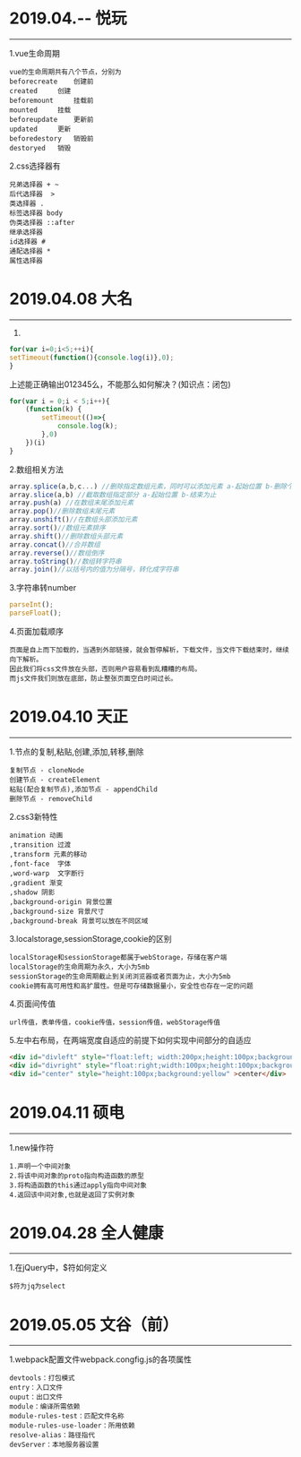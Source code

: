 # 2019.04.-- 悦玩
-----
1.vue生命周期

    vue的生命周期共有八个节点，分别为
    beforecreate    创建前
    created     创建
    beforemount     挂载前
    mounted     挂载
    beforeupdate    更新前
    updated     更新
    beforedestory   销毁前
    destoryed   销毁

2.css选择器有

    兄弟选择器 + ~
    后代选择器  >
    类选择器 .
    标签选择器 body
    伪类选择器 ::after
    继承选择器 
    id选择器 #
    通配选择器 *
    属性选择器 

# 2019.04.08 大名
-----
1.
```js
for(var i=0;i<5;++i){
setTimeout(function(){console.log(i)},0);
}
```
上述能正确输出012345么，不能那么如何解决？(知识点：闭包)

```js
for(var i = 0;i < 5;i++){
    (function(k) {
        setTimeout(()=>{
            console.log(k);
        },0)
    })(i)
}
```

2.数组相关方法

```js
array.splice(a,b,c...) //删除指定数组元素，同时可以添加元素 a-起始位置 b-删除个数 c...-添加元素
array.slice(a,b) //截取数组指定部分 a-起始位置 b-结束为止
array.push(a) //在数组末尾添加元素
array.pop()//删除数组末尾元素
array.unshift()//在数组头部添加元素
array.sort()//数组元素排序
array.shift()//删除数组头部元素
array.concat()//合并数组
array.reverse()//数组倒序
array.toString()//数组转字符串
array.join()//以括号内的值为分隔号，转化成字符串
```

3.字符串转number

```js
parseInt();
parseFloat();
```

4.页面加载顺序

    页面是自上而下加载的，当遇到外部链接，就会暂停解析，下载文件，当文件下载结束时，继续向下解析。
    因此我们将css文件放在头部，否则用户容易看到乱糟糟的布局。
    而js文件我们则放在底部，防止整张页面空白时间过长。    

# 2019.04.10 天正
-----
1.节点的复制,粘贴,创建,添加,转移,删除

    复制节点 - cloneNode 
    创建节点 - createElement
    粘贴(配合复制节点),添加节点 - appendChild
    删除节点 - removeChild
    
2.css3新特性

    animation 动画
    ,transition 过渡
    ,transform 元素的移动
    ,font-face  字体
    ,word-warp  文字断行
    ,gradient 渐变
    ,shadow 阴影
    ,background-origin 背景位置
    ,background-size 背景尺寸
    ,background-break 背景可以放在不同区域
    
3.localstorage,sessionStorage,cookie的区别

    localStorage和sessionStorage都属于webStorage，存储在客户端
    localStorage的生命周期为永久，大小为5mb
    sessionStorage的生命周期截止到关闭浏览器或者页面为止，大小为5mb
    cookie拥有高可用性和高扩展性。但是可存储数据量小，安全性也存在一定的问题

4.页面间传值

    url传值，表单传值，cookie传值，session传值，webStorage传值
    
5.左中右布局，在两端宽度自适应的前提下如何实现中间部分的自适应

```html
<div id="divleft" style="float:left; width:200px;height:100px;background:red;">left</div>
<div id="divright" style="float:right;width:100px;height:100px;background:blue;">right</div>
<div id="center" style="height:100px;background:yellow" >center</div>
```

# 2019.04.11 硕电
------
1.new操作符
    
    1.声明一个中间对象
    2.将该中间对象的proto指向构造函数的原型
    3.将构造函数的this通过apply指向中间对象
    4.返回该中间对象,也就是返回了实例对象
    
# 2019.04.28 全人健康
-----
1.在jQuery中，$符如何定义

    $符为jq为select
    
# 2019.05.05 文谷（前）
------
1.webpack配置文件webpack.congfig.js的各项属性

    devtools：打包模式
    entry：入口文件
    ouput：出口文件
    module：编译所需依赖
    module-rules-test：匹配文件名称
    module-rules-use-loader：所用依赖
    resolve-alias：路径指代
    devServer：本地服务器设置